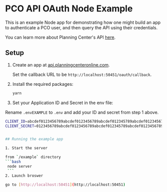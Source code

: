# PCO API OAuth Node Example

This is an example Node app for demonstrating how one might build an app to authenticate a PCO user, and then query the API using their credentials.

You can learn more about Planning Center's API [here](https://developer.planning.center/docs).

## Setup

1. Create an app at [api.planningcenteronline.com](https://api.planningcenteronline.com/oauth/applications).

   Set the callback URL to be `http://localhost:50451/oauth/callback`.

2. Install the required packages:

   ```bash
   yarn
   ```

3. Set your Application ID and Secret in the env file:

Rename `.envEXAMPLE` to `.env` and add your ID and secret from step 1 above.

````bash
CLIENT_ID=abcdef0123456789abcdef0123456789abcdef012345789abcdef0123456789a
CLIENT_SECRET=0123456789abcdef0123456789abcdef012345789abcdef0123456789abcdef0


## Running the example app

1. Start the server

from `/example` directory
```bash
 node server
 ```
2. Launch broswer

go to [http://localhost:50451](http://localhost:50451)
````
